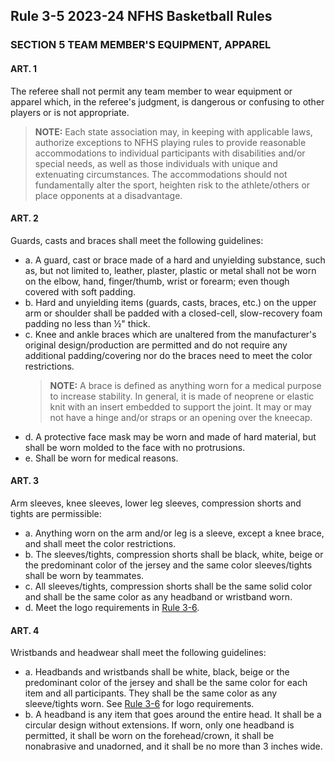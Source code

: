 <!-- Section: Team Member's Equipment, Apparel -->

## Rule 3-5 2023-24 NFHS Basketball Rules

### SECTION 5 TEAM MEMBER'S EQUIPMENT, APPAREL

#### ART. 1

The referee shall not permit any team member to wear equipment or apparel which, in the referee's judgment, is dangerous or confusing to other players or is not appropriate.

> **NOTE:** Each state association may, in keeping with applicable laws, authorize exceptions to NFHS playing rules to provide reasonable accommodations to individual participants with disabilities and/or special needs, as well as those individuals with unique and extenuating circumstances. The accommodations should not fundamentally alter the sport, heighten risk to the athlete/others or place opponents at a disadvantage.

#### ART. 2

Guards, casts and braces shall meet the following guidelines:

- a. A guard, cast or brace made of a hard and unyielding substance, such as, but not limited to, leather, plaster, plastic or metal shall not be worn on the elbow, hand, finger/thumb, wrist or forearm; even though covered with soft padding.
- b. Hard and unyielding items (guards, casts, braces, etc.) on the upper arm or shoulder shall be padded with a closed-cell, slow-recovery foam padding no less than ½" thick.
- c. Knee and ankle braces which are unaltered from the manufacturer's original design/production are permitted and do not require any additional padding/covering nor do the braces need to meet the color restrictions.
  > **NOTE:** A brace is defined as anything worn for a medical purpose to increase stability. In general, it is made of neoprene or elastic knit with an insert embedded to support the joint. It may or may not have a hinge and/or straps or an opening over the kneecap.
- d. A protective face mask may be worn and made of hard material, but shall be worn molded to the face with no protrusions.
- e. Shall be worn for medical reasons.

#### ART. 3

Arm sleeves, knee sleeves, lower leg sleeves, compression shorts and tights are permissible:

- a. Anything worn on the arm and/or leg is a sleeve, except a knee brace, and shall meet the color restrictions.
- b. The sleeves/tights, compression shorts shall be black, white, beige or the predominant color of the jersey and the same color sleeves/tights shall be worn by teammates.
- c. All sleeves/tights, compression shorts shall be the same solid color and shall be the same color as any headband or wristband worn.
- d. Meet the logo requirements in [Rule 3-6](#rule-3-6).

#### ART. 4

Wristbands and headwear shall meet the following guidelines:

- a. Headbands and wristbands shall be white, black, beige or the predominant color of the jersey and shall be the same color for each item and all participants. They shall be the same color as any sleeve/tights worn. See [Rule 3-6](#rule-3-6) for logo requirements.
- b. A headband is any item that goes around the entire head. It shall be a circular design without extensions. If worn, only one headband is permitted, it shall be worn on the forehead/crown, it shall be nonabrasive and unadorned, and it shall be no more than 3 inches wide.
